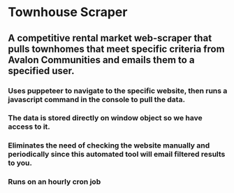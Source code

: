 # Townhouse Scraper

## A competitive rental market web-scraper that pulls townhomes that meet specific criteria from Avalon Communities and emails them to a specified user.

### Uses puppeteer to navigate to the specific website, then runs a javascript command in the console to pull the data. 

### The data is stored directly on window object so we have access to it. 

### Eliminates the need of checking the website manually and periodically since this automated tool will email filtered results to you. 

### Runs on an hourly cron job 
